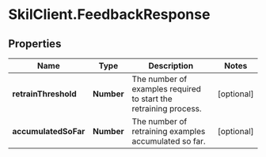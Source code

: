# SkilClient.FeedbackResponse

## Properties
Name | Type | Description | Notes
------------ | ------------- | ------------- | -------------
**retrainThreshold** | **Number** | The number of examples required to start the retraining process. | [optional] 
**accumulatedSoFar** | **Number** | The number of retraining examples accumulated so far. | [optional] 


